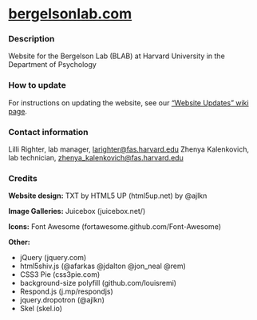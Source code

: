 # [bergelsonlab.com](https://bergelsonlab.com)

### Description
Website for the Bergelson Lab (BLAB) at Harvard University in the Department of Psychology

### How to update
For instructions on updating the website, see our [“Website Updates” wiki page](https://bergelsonlab.gitbook.io/blab/labman/website-updates).

### Contact information
Lilli Righter, lab manager, larighter@fas.harvard.edu
Zhenya Kalenkovich, lab technician, zhenya_kalenkovich@fas.harvard.edu

### Credits

**Website design:** TXT by HTML5 UP (html5up.net) by @ajlkn

**Image Galleries:** Juicebox (juicebox.net/)

**Icons:** Font Awesome (fortawesome.github.com/Font-Awesome)

**Other:**

 * jQuery (jquery.com)
 * html5shiv.js (@afarkas @jdalton @jon_neal @rem)
 * CSS3 Pie (css3pie.com)
 * background-size polyfill (github.com/louisremi)
 * Respond.js (j.mp/respondjs)
 * jquery.dropotron (@ajlkn)
 * Skel (skel.io)
